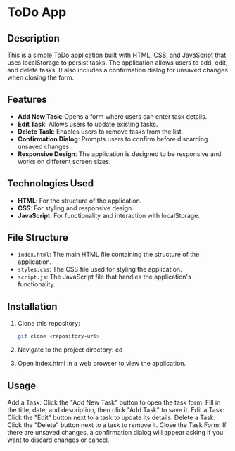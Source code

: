 # ToDo App

## Description

This is a simple ToDo application built with HTML, CSS, and JavaScript that uses localStorage to persist tasks. The application allows users to add, edit, and delete tasks. It also includes a confirmation dialog for unsaved changes when closing the form.

## Features

- **Add New Task**: Opens a form where users can enter task details.
- **Edit Task**: Allows users to update existing tasks.
- **Delete Task**: Enables users to remove tasks from the list.
- **Confirmation Dialog**: Prompts users to confirm before discarding unsaved changes.
- **Responsive Design**: The application is designed to be responsive and works on different screen sizes.

## Technologies Used

- **HTML**: For the structure of the application.
- **CSS**: For styling and responsive design.
- **JavaScript**: For functionality and interaction with localStorage.

## File Structure

- `index.html`: The main HTML file containing the structure of the application.
- `styles.css`: The CSS file used for styling the application.
- `script.js`: The JavaScript file that handles the application's functionality.

## Installation

1. Clone this repository:
   ```bash
   git clone <repository-url>

2. Navigate to the project directory:
  cd <project-directory>

3. Open index.html in a web browser to view the application.

## Usage
Add a Task: Click the "Add New Task" button to open the task form. Fill in the title, date, and description, then click "Add Task" to save it.
Edit a Task: Click the "Edit" button next to a task to update its details.
Delete a Task: Click the "Delete" button next to a task to remove it.
Close the Task Form: If there are unsaved changes, a confirmation dialog will appear asking if you want to discard changes or cancel.
